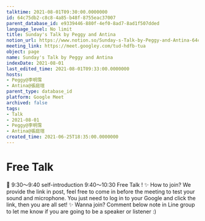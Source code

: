 ```yaml
---
talktime: 2021-08-01T09:30:00.0000000
id: 64c75db2-c8c8-4a85-b48f-8755eac37007
parent_database_id: e9339446-880f-4ef0-8ad7-8ad1f507dded
language_level: No limit
title: Sunday's Talk by Peggy and Antina
notion_url: https://www.notion.so/Sunday-s-Talk-by-Peggy-and-Antina-64c75db2c8c84a85b48f8755eac37007
meeting_link: https://meet.googley.com/tud-hdfb-tua
object: page
name: Sunday's Talk by Peggy and Antina
indexDate: 2021-08-01
last_edited_time: 2021-08-01T09:33:00.0000000
hosts:
- Peggy@李明霈
- Antina@張庭瑄
parent_type: database_id
platform: Google Meet
archived: false
tags:
- Talk
- 2021-08-01
- Peggy@李明霈
- Antina@張庭瑄
created_time: 2021-06-25T18:35:00.0000000
---
```


# Free Talk 
📅
9:30～9:40 self-introduction
9:40～10:30 Free Talk !
✨
How to join?
We provide the link in post, feel free to come in before the meeting to test your sound and microphone. You just need to log in to your Google and click the link, then you are all set!
✨
Wanna join?
Comment below note in Line group to let me know if you are going to be a speaker or listener :)


